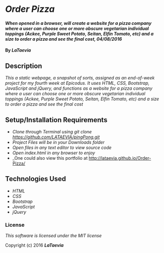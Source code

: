 # _Order Pizza_

#### _When opened in a browser, will create a website for a pizza company where a user can choose one or more obscure vegetarian individual toppings (Ackee, Purple Sweet Potato, Seitan, Elfin Tomato, etc) and a size to order a pizza and see the final cost, 04/08/2016_

#### By _**LaTaevia**_

## Description

_This a static webpage, a snapshot of sorts, assigned as an end-of-week project for my fourth week at Epicodus. It uses HTML, CSS, Bootstrap, JavaScript and jQuery, and functions as a website for a pizza company where a user can choose one or more obscure vegetarian individual toppings (Ackee, Purple Sweet Potato, Seitan, Elfin Tomato, etc) and a size to order a pizza and see the final cost_

## Setup/Installation Requirements

* _Clone through Terminal using git clone https://github.com/LATAEVIA/pingPong.git_
* _Project Files will be in your Downloads folder_
* _Open files in any text editor to view source code_
* _Open index.html in any browser to enjoy_
* _One could also view this portfolio at http://lataevia.github.io/Order-Pizza/

## Technologies Used

* _HTML_
* _CSS_
* _Bootstrap_
* _JavaScript_
* _jQuery_

### License

*This software is licensed under the MIT license*

Copyright (c) 2016 **_LaTaevia_**
